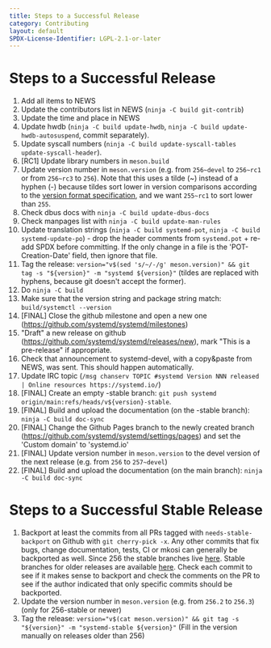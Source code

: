 ```yaml
---
title: Steps to a Successful Release
category: Contributing
layout: default
SPDX-License-Identifier: LGPL-2.1-or-later
---
```


# Steps to a Successful Release

1. Add all items to NEWS
2. Update the contributors list in NEWS (`ninja -C build git-contrib`)
3. Update the time and place in NEWS
4. Update hwdb (`ninja -C build update-hwdb`, `ninja -C build update-hwdb-autosuspend`, commit separately).
5. Update syscall numbers (`ninja -C build update-syscall-tables update-syscall-header`).
6. [RC1] Update library numbers in `meson.build`
7. Update version number in `meson.version` (e.g. from `256~devel` to `256~rc1` or from `256~rc3` to `256`). Note that this uses a tilde (\~) instead of a hyphen (-) because tildes sort lower in version comparisons according to the [version format specification](https://uapi-group.org/specifications/specs/version_format_specification/), and we want `255~rc1` to sort lower than `255`.
8. Check dbus docs with `ninja -C build update-dbus-docs`
9. Check manpages list with `ninja -C build update-man-rules`
10. Update translation strings (`ninja -C build systemd-pot`, `ninja -C build systemd-update-po`) - drop the header comments from `systemd.pot` + re-add SPDX before committing. If the only change in a file is the 'POT-Creation-Date' field, then ignore that file.
11. Tag the release: `version="v$(sed 's/~/-/g' meson.version)" && git tag -s "${version}" -m "systemd ${version}"` (tildes are replaced with hyphens, because git doesn't accept the former).
12. Do `ninja -C build`
13. Make sure that the version string and package string match: `build/systemctl --version`
14. [FINAL] Close the github milestone and open a new one (https://github.com/systemd/systemd/milestones)
15. "Draft" a new release on github (https://github.com/systemd/systemd/releases/new), mark "This is a pre-release" if appropriate.
16. Check that announcement to systemd-devel, with a copy&paste from NEWS, was sent. This should happen automatically.
17. Update IRC topic (`/msg chanserv TOPIC #systemd Version NNN released | Online resources https://systemd.io/`)
18. [FINAL] Create an empty -stable branch: `git push systemd origin/main:refs/heads/v${version}-stable`.
19. [FINAL] Build and upload the documentation (on the -stable branch): `ninja -C build doc-sync`
20. [FINAL] Change the Github Pages branch to the newly created branch (https://github.com/systemd/systemd/settings/pages) and set the 'Custom domain' to 'systemd.io'
21. [FINAL] Update version number in `meson.version` to the devel version of the next release (e.g. from `256` to `257~devel`)
22. [FINAL] Build and upload the documentation (on the main branch): `ninja -C build doc-sync`

# Steps to a Successful Stable Release

1. Backport at least the commits from all PRs tagged with `needs-stable-backport` on Github with `git cherry-pick -x`. Any other commits that fix bugs, change documentation, tests, CI or mkosi can generally be backported as well. Since 256 the stable branches live [here](https://github.com/systemd/systemd/). Stable branches for older releases are available [here](https://github.com/systemd/systemd-stable/). Check each commit to see if it makes sense to backport and check the comments on the PR to see if the author indicated that only specific commits should be backported.
2. Update the version number in `meson.version` (e.g. from `256.2` to `256.3`) (only for 256-stable or newer)
3. Tag the release: `version="v$(cat meson.version)" && git tag -s "${version}" -m "systemd-stable ${version}"` (Fill in the version manually on releases older than 256)

